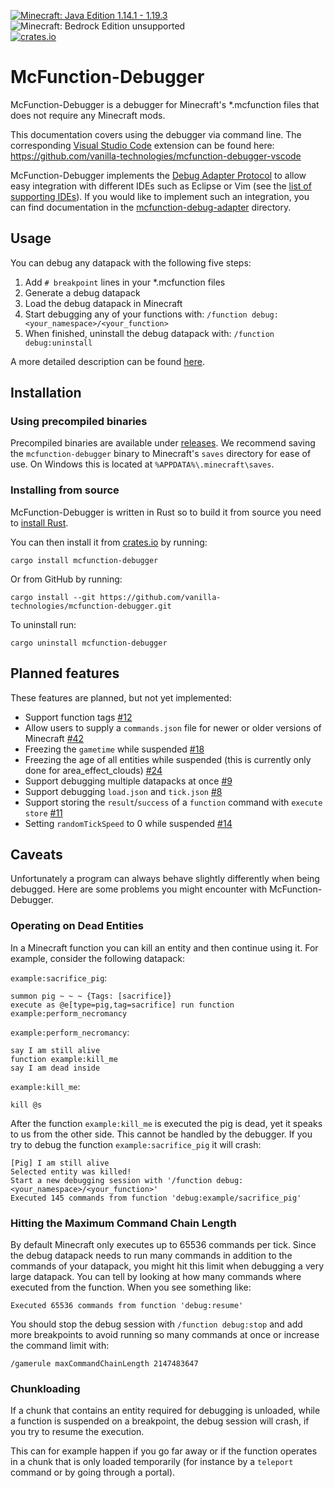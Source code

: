 [![Minecraft: Java Edition 1.14.1 - 1.19.3](https://img.shields.io/badge/Minecraft%3A%20Java%20Edition-1.14.1%20--%201.19.3-informational)](https://www.minecraft.net/store/minecraft-java-edition)
![Minecraft: Bedrock Edition unsupported](https://img.shields.io/badge/Minecraft%3A%20Bedrock%20Edition-unsupported-critical)\
[![crates.io](https://img.shields.io/crates/v/mcfunction-debugger)](https://crates.io/crates/mcfunction-debugger)

# McFunction-Debugger

McFunction-Debugger is a debugger for Minecraft's *.mcfunction files that does not require any Minecraft mods.

This documentation covers using the debugger via command line. The corresponding [Visual Studio Code](https://code.visualstudio.com/) extension can be found here: https://github.com/vanilla-technologies/mcfunction-debugger-vscode

McFunction-Debugger implements the [Debug Adapter Protocol](https://microsoft.github.io/debug-adapter-protocol/) to allow easy integration with different IDEs such as Eclipse or Vim (see the [list of supporting IDEs](https://microsoft.github.io/debug-adapter-protocol/implementors/tools/)). If you would like to implement such an integration, you can find documentation in the [mcfunction-debug-adapter](mcfunction-debug-adapter/README.md) directory.

## Usage

You can debug any datapack with the following five steps:

1. Add `# breakpoint` lines in your *.mcfunction files
2. Generate a debug datapack
3. Load the debug datapack in Minecraft
4. Start debugging any of your functions with: `/function debug:<your_namespace>/<your_function>`
5. When finished, uninstall the debug datapack with: `/function debug:uninstall`

A more detailed description can be found [here](docs/usage.md).

## Installation

### Using precompiled binaries

Precompiled binaries are available under [releases](https://github.com/vanilla-technologies/mcfunction-debugger/releases).
We recommend saving the `mcfunction-debugger` binary to Minecraft's `saves` directory for ease of use.
On Windows this is located at `%APPDATA%\.minecraft\saves`.

### Installing from source

McFunction-Debugger is written in Rust so to build it from source you need to [install Rust](https://www.rust-lang.org/tools/install).

You can then install it from [crates.io](https://crates.io/crates/mcfunction-debugger) by running:
```
cargo install mcfunction-debugger
```

Or from GitHub by running:
```
cargo install --git https://github.com/vanilla-technologies/mcfunction-debugger.git
```

To uninstall run:
```
cargo uninstall mcfunction-debugger
```

## Planned features

These features are planned, but not yet implemented:

* Support function tags [#12](https://github.com/vanilla-technologies/mcfunction-debugger/issues/12)
* Allow users to supply a `commands.json` file for newer or older versions of Minecraft [#42](https://github.com/vanilla-technologies/mcfunction-debugger/issues/42)
* Freezing the `gametime` while suspended [#18](https://github.com/vanilla-technologies/mcfunction-debugger/issues/18)
* Freezing the age of all entities while suspended (this is currently only done for area_effect_clouds) [#24](https://github.com/vanilla-technologies/mcfunction-debugger/issues/24)
* Support debugging multiple datapacks at once [#9](https://github.com/vanilla-technologies/mcfunction-debugger/issues/9)
* Support debugging `load.json` and `tick.json` [#8](https://github.com/vanilla-technologies/mcfunction-debugger/issues/8)
* Support storing the `result`/`success` of a `function` command with `execute store` [#11](https://github.com/vanilla-technologies/mcfunction-debugger/issues/11)
* Setting `randomTickSpeed` to 0 while suspended [#14](https://github.com/vanilla-technologies/mcfunction-debugger/issues/14)

## Caveats

Unfortunately a program can always behave slightly differently when being debugged.
Here are some problems you might encounter with McFunction-Debugger.

### Operating on Dead Entities

In a Minecraft function you can kill an entity and then continue using it.
For example, consider the following datapack:

`example:sacrifice_pig`:
```
summon pig ~ ~ ~ {Tags: [sacrifice]}
execute as @e[type=pig,tag=sacrifice] run function example:perform_necromancy
```

`example:perform_necromancy`:
```
say I am still alive
function example:kill_me
say I am dead inside
```

`example:kill_me`:
```
kill @s
```

After the function `example:kill_me` is executed the pig is dead, yet it speaks to us from the other side.
This cannot be handled by the debugger.
If you try to debug the function `example:sacrifice_pig` it will crash:
```
[Pig] I am still alive
Selected entity was killed!
Start a new debugging session with '/function debug:<your_namespace>/<your_function>'
Executed 145 commands from function 'debug:example/sacrifice_pig'
```

### Hitting the Maximum Command Chain Length

By default Minecraft only executes up to 65536 commands per tick.
Since the debug datapack needs to run many commands in addition to the commands of your datapack, you might hit this limit when debugging a very large datapack.
You can tell by looking at how many commands where executed from the function.
When you see something like:
```
Executed 65536 commands from function 'debug:resume'
```
You should stop the debug session with `/function debug:stop` and add more breakpoints to avoid running so many commands at once or increase the command limit with:
```
/gamerule maxCommandChainLength 2147483647
```

### Chunkloading

If a chunk that contains an entity required for debugging is unloaded, while a function is suspended on a breakpoint, the debug session will crash, if you try to resume the execution.

This can for example happen if you go far away or if the function operates in a chunk that is only loaded temporarily (for instance by a `teleport` command or by going through a portal).
